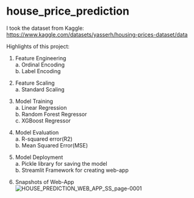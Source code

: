 # house_price_prediction

I took the dataset from Kaggle: https://www.kaggle.com/datasets/yasserh/housing-prices-dataset/data

Highlights of this project: 
1. Feature Engineering <br />
   a. Ordinal Encoding <br />
   b. Label Encoding <br />
   
2. Feature Scaling <br />
   a. Standard Scaling <br />

3. Model Training <br />
   a. Linear Regression <br />
   b. Random Forest Regressor <br />
   c. XGBoost Regressor <br /> 

4. Model Evaluation <br />
   a. R-squared error(R2) <br /> 
   b. Mean Squared Error(MSE) <br />

5. Model Deployment <br />
   a. Pickle library for saving the model <br />
   b. Streamlit Framework for creating web-app <br />

6. Snapshots of Web-App <br />
   ![HOUSE_PREDICTION_WEB_APP_SS_page-0001](https://github.com/jash0803/House_Price_Prediction/assets/105346233/50febddd-f8bb-4bff-ac94-236629a3d3cc) <br />




   

